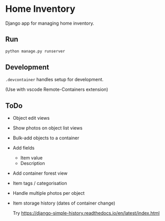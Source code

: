 # Home Inventory

Django app for managing home inventory.

## Run

```bash
python manage.py runserver
```

## Development
`.devcontainer` handles setup for development.

(Use with vscode Remote-Containers extension)

## ToDo

* Object edit views
* Show photos on object list views
* Bulk-add objects to a container
* Add fields
    * Item value
    * Description
* Add container forest view
* Item tags / categorisation
* Handle multiple photos per object
* Item storage history (dates of container change) 

  Try https://django-simple-history.readthedocs.io/en/latest/index.html
